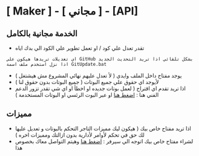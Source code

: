 # [ Maker ] - [ مجاني ] - [API]

## الخدمة مجانية بالكامل
- تقدر تعدل علي كود / او تعمل تطوير علي الكود الي بدك اياه
```
اي تعديلات تريدها هيكون علي GitHub بشكل تلقائي اذا تريد التحديث الجديد اذا نزل استخدم ملف اسمة GitUpdate.bat
```
- يوجد مفتاح داخل الملف وايدي (  لأ تعدل عليهم نهائي المشروع مش هيشتغل )
- لأيوجد اي حقوق علي جميع البوتات ( جميع البوتات بدون حقوق لنا )
- اذا تريد تقدم اي اقتراح ( لعمل بوتات جديده او اخطأ او اي شي تقدر تزور الدعم الفني هنا : [اضغط هنا](https://discord.gg/Qm3SFNFJGc) او عبر البوت الرئسي او البوتات المستخدمة )

## مميزات
- اذا تريد مفتاح خاص بيك ( هيكون ليك مميزات التاجر التحكم بالبوتات و تعديل عليها  لك حق في تحكم لأوامر لأدارية بدون ازالتك ومميزات اخره )
- لشراء مفتاح خاص بيك اتوجه الي سيرفر : [اضغط هنا](https://discord.gg/Qm3SFNFJGc) وهيتم التواصل معاك بخصوص هذا 

